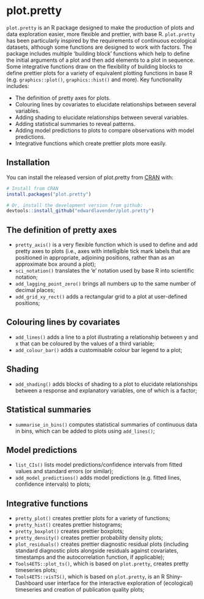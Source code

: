 
# plot.pretty

<!-- badges: start -->

<!-- badges: end -->

`plot.pretty` is an R package designed to make the production of plots
and data exploration easier, more flexible and prettier, with base R.
`plot.pretty` has been particularly inspired by the requirements of
continuous ecological datasets, although some functions are designed to
work with factors. The package includes multiple ‘building block’
functions which help to define the initial arguments of a plot and then
add elements to a plot in sequence. Some integrative functions draw on
the flexibility of building blocks to define prettier plots for a
variety of equivalent plotting functions in base R
(e.g. `graphics::plot()`, `graphics::hist()` and more). Key
functionality includes:

  - The definition of pretty axes for plots.
  - Colouring lines by covariates to elucidate relationships between
    several variables.
  - Adding shading to elucidate relationships between several variables.
  - Adding statistical summaries to reveal patterns.
  - Adding model predictions to plots to compare observations with model
    predictions.
  - Integrative functions which create prettier plots more easily.

## Installation

You can install the released version of plot.pretty from
[CRAN](https://CRAN.R-project.org) with:

``` r
# Install from CRAN 
install.packages("plot.pretty")

# Or, install the development version from github:
devtools::install_github("edwardlavender/plot.pretty")
```

## The definition of pretty axes

  - `pretty_axis()` is a very flexible function which is used to define
    and add pretty axes to plots (i.e., axes with intelligible tick mark
    labels that are positioned in appropriate, adjoining positions,
    rather than as an approximate box around a plot);
  - `sci_notation()` translates the ‘e’ notation used by base R into
    scientific notation;
  - `add_lagging_point_zero()` brings all numbers up to the same number
    of decimal places;
  - `add_grid_xy_rect()` adds a rectangular grid to a plot at
    user-defined positions;

## Colouring lines by covariates

  - `add_lines()` adds a line to a plot illustrating a relationship
    between y and x that can be coloured by the values of a third
    variable;
  - `add_colour_bar()` adds a customisable colour bar legend to a plot;

## Shading

  - `add_shading()` adds blocks of shading to a plot to elucidate
    relationships between a response and explanatory variables, one of
    which is a factor;

## Statistical summaries

  - `summarise_in_bins()` computes statistical summaries of continuous
    data in bins, which can be added to plots using `add_lines()`;

## Model predictions

  - `list_CIs()` lists model predictions/confidence intervals from
    fitted values and standard errors (or similar);
  - `add_model_predictions()` adds model predictions (e.g. fitted lines,
    confidence intervals) to plots;

## Integrative functions

  - `pretty_plot()` creates prettier plots for a variety of functions;
  - `pretty_hist()` creates prettier histograms;
  - `pretty_boxplot()` creates prettier boxplots;
  - `pretty_density()` creates prettier probability density plots;
  - `plot_residuals()` creates prettier diagnostic residual plots
    (including standard diagnostic plots alongside residuals against
    covariates, timestamps and the autocorrelation function, if
    applicable);
  - `Tools4ETS::plot_ts()`, which is based on `plot.pretty`, creates
    pretty timeseries plots;
  - `Tools4ETS::visTS()`, which is based on `plot.pretty`, is an R
    Shiny-Dashboard user interface for the interactive exploration of
    (ecological) timeseries and creation of publication quality plots;

